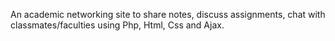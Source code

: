 An academic networking site to share notes, discuss assignments, chat with classmates/faculties using Php, Html, Css and Ajax.
